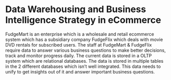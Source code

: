 # Data Warehousing and Business Intelligence Strategy in eCommerce

FudgeMart is an enterprise which is a wholesale and retail ecommerce system which has a subsidiary company FudgeFlix which deals with movie DVD rentals for subscribed users. The staff at FudgeMart & FudgeFlix require data to answer various business questions to make better decisions, track and monitor progress daily. The current data is stored in a OLTP system which are relational databases. The data is stored in multiple tables in the 2 different databases which isn’t well integrated. This data needs to unify to get insights out of it and answer important business questions.
